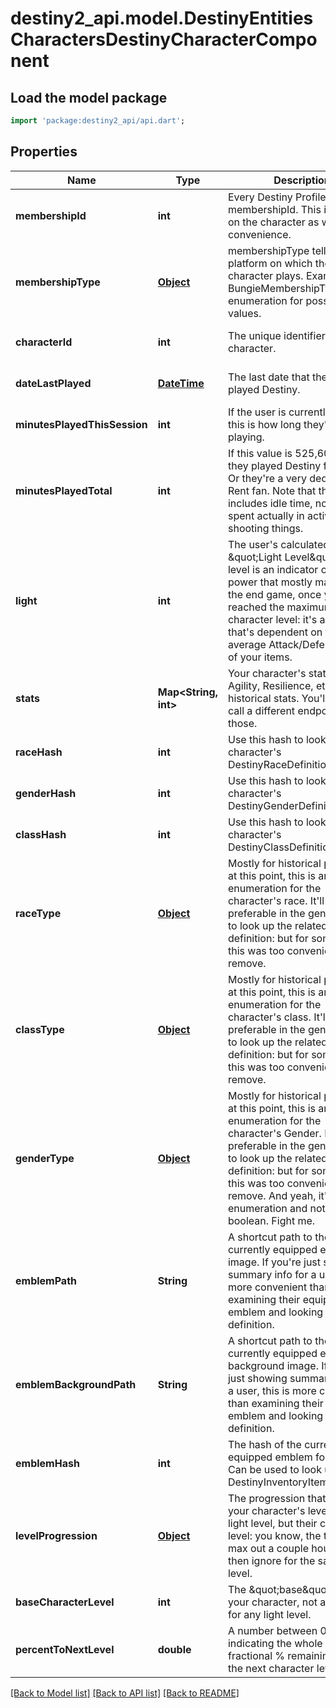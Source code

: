 # destiny2_api.model.DestinyEntitiesCharactersDestinyCharacterComponent

## Load the model package
```dart
import 'package:destiny2_api/api.dart';
```

## Properties
Name | Type | Description | Notes
------------ | ------------- | ------------- | -------------
**membershipId** | **int** | Every Destiny Profile has a membershipId. This is provided on the character as well for convenience. | [optional] [default to null]
**membershipType** | [**Object**](Object.md) | membershipType tells you the platform on which the character plays. Examine the BungieMembershipType enumeration for possible values. | [optional] [default to null]
**characterId** | **int** | The unique identifier for the character. | [optional] [default to null]
**dateLastPlayed** | [**DateTime**](DateTime.md) | The last date that the user played Destiny. | [optional] [default to null]
**minutesPlayedThisSession** | **int** | If the user is currently playing, this is how long they&#39;ve been playing. | [optional] [default to null]
**minutesPlayedTotal** | **int** | If this value is 525,600, then they played Destiny for a year. Or they&#39;re a very dedicated Rent fan. Note that this includes idle time, not just time spent actually in activities shooting things. | [optional] [default to null]
**light** | **int** | The user&#39;s calculated \&quot;Light Level\&quot;. Light level is an indicator of your power that mostly matters in the end game, once you&#39;ve reached the maximum character level: it&#39;s a level that&#39;s dependent on the average Attack/Defense power of your items. | [optional] [default to null]
**stats** | **Map&lt;String, int&gt;** | Your character&#39;s stats, such as Agility, Resilience, etc... *not* historical stats.  You&#39;ll have to call a different endpoint for those. | [optional] [default to {}]
**raceHash** | **int** | Use this hash to look up the character&#39;s DestinyRaceDefinition. | [optional] [default to null]
**genderHash** | **int** | Use this hash to look up the character&#39;s DestinyGenderDefinition. | [optional] [default to null]
**classHash** | **int** | Use this hash to look up the character&#39;s DestinyClassDefinition. | [optional] [default to null]
**raceType** | [**Object**](Object.md) | Mostly for historical purposes at this point, this is an enumeration for the character&#39;s race.  It&#39;ll be preferable in the general case to look up the related definition: but for some people this was too convenient to remove. | [optional] [default to null]
**classType** | [**Object**](Object.md) | Mostly for historical purposes at this point, this is an enumeration for the character&#39;s class.  It&#39;ll be preferable in the general case to look up the related definition: but for some people this was too convenient to remove. | [optional] [default to null]
**genderType** | [**Object**](Object.md) | Mostly for historical purposes at this point, this is an enumeration for the character&#39;s Gender.  It&#39;ll be preferable in the general case to look up the related definition: but for some people this was too convenient to remove. And yeah, it&#39;s an enumeration and not a boolean. Fight me. | [optional] [default to null]
**emblemPath** | **String** | A shortcut path to the user&#39;s currently equipped emblem image. If you&#39;re just showing summary info for a user, this is more convenient than examining their equipped emblem and looking up the definition. | [optional] [default to null]
**emblemBackgroundPath** | **String** | A shortcut path to the user&#39;s currently equipped emblem background image. If you&#39;re just showing summary info for a user, this is more convenient than examining their equipped emblem and looking up the definition. | [optional] [default to null]
**emblemHash** | **int** | The hash of the currently equipped emblem for the user. Can be used to look up the DestinyInventoryItemDefinition. | [optional] [default to null]
**levelProgression** | [**Object**](Object.md) | The progression that indicates your character&#39;s level. Not their light level, but their character level: you know, the thing you max out a couple hours in and then ignore for the sake of light level. | [optional] [default to null]
**baseCharacterLevel** | **int** | The \&quot;base\&quot; level of your character, not accounting for any light level. | [optional] [default to null]
**percentToNextLevel** | **double** | A number between 0 and 100, indicating the whole and fractional % remaining to get to the next character level. | [optional] [default to null]

[[Back to Model list]](../README.md#documentation-for-models) [[Back to API list]](../README.md#documentation-for-api-endpoints) [[Back to README]](../README.md)


